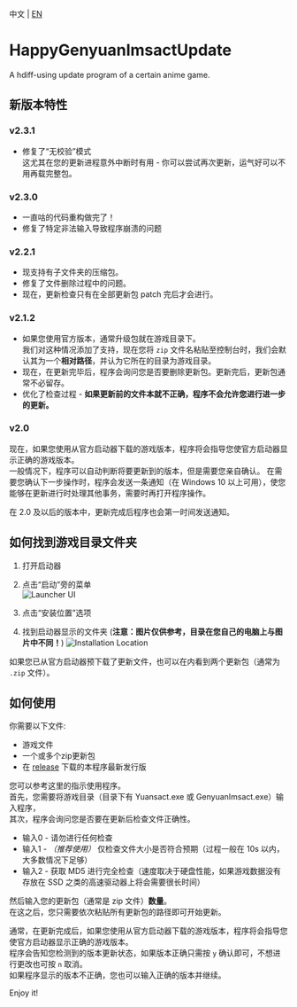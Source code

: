中文 | [EN](https://github.com/YYHEggEgg/HappyGenyuanImsactUpdate/blob/main/README.md)

# HappyGenyuanImsactUpdate
A hdiff-using update program of a certain anime game.

## 新版本特性
### v2.3.1
- 修复了“无校验”模式   
  这尤其在您的更新进程意外中断时有用 - 你可以尝试再次更新，运气好可以不用再载完整包。

### v2.3.0
- 一直咕的代码重构做完了！
- 修复了特定非法输入导致程序崩溃的问题

### v2.2.1
- 现支持有子文件夹的压缩包。
- 修复了文件删除过程中的问题。
- 现在，更新检查只有在全部更新包 patch 完后才会进行。

### v2.1.2
- 如果您使用官方版本，通常升级包就在游戏目录下。       
  我们对这种情况添加了支持，现在您将 `zip` 文件名粘贴至控制台时，我们会默认其为一个**相对路径**，并认为它所在的目录为游戏目录。
- 现在，在更新完毕后，程序会询问您是否要删除更新包。更新完后，更新包通常不必留存。
- 优化了检查过程 - **如果更新前的文件本就不正确，程序不会允许您进行进一步的更新。**

### v2.0
现在，如果您使用从官方启动器下载的游戏版本，程序将会指导您使官方启动器显示正确的游戏版本。      
一般情况下，程序可以自动判断将要更新到的版本，但是需要您亲自确认。
在需要您确认下一步操作时，程序会发送一条通知（在 Windows 10 以上可用），使您能够在更新进行时处理其他事务，需要时再打开程序操作。     

在 2.0 及以后的版本中，更新完成后程序也会第一时间发送通知。

## 如何找到游戏目录文件夹    
1. 打开启动器   
2. 点击“启动”旁的菜单    
![Launcher UI](https://raw.githubusercontent.com/YYHEggEgg/HappyGenyuanImsactUpdate/main/Tutorial%20Images/rel_v2.1.2%2B/img01.jpg)    

3. 点击“安装位置”选项
4. 找到启动器显示的文件夹 (**注意：图片仅供参考，目录在您自己的电脑上与图片中不同！**)
![Installation Location](https://raw.githubusercontent.com/YYHEggEgg/HappyGenyuanImsactUpdate/main/Tutorial%20Images/rel_v2.1.2%2B/img02.jpg)  

如果您已从官方启动器预下载了更新文件，也可以在内看到两个更新包（通常为 `.zip` 文件）。

## 如何使用
你需要以下文件:

- 游戏文件
- 一个或多个zip更新包
- 在 [release](https://github.com/YYHEggEgg/HappyGenyuanImsactUpdate/releases) 下载的本程序最新发行版

您可以参考这里的指示使用程序。     
首先，您需要将游戏目录（目录下有 Yuansact.exe 或 GenyuanImsact.exe）输入程序，         
其次，程序会询问您是否要在更新后检查文件正确性。
- 输入0 - 请勿进行任何检查
- 输入1 - _（推荐使用）_ 仅检查文件大小是否符合预期（过程一般在 10s 以内，大多数情况下足够）
- 输入2 - 获取 MD5 进行完全检查（速度取决于硬盘性能，如果游戏数据没有存放在 SSD 之类的高速驱动器上将会需要很长时间）

然后输入您的更新包（通常是 zip 文件）**数量**。     
在这之后，您只需要依次粘贴所有更新包的路径即可开始更新。

通常，在更新完成后，如果您使用从官方启动器下载的游戏版本，程序将会指导您使官方启动器显示正确的游戏版本。     
程序会告知您检测到的版本更新状态，如果版本正确只需按 `y` 确认即可，不想进行更改也可按 `n` 取消。       
如果程序显示的版本不正确，您也可以输入正确的版本并继续。

Enjoy it!
